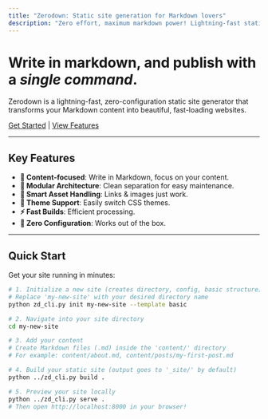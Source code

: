```yaml
---
title: "Zerodown: Static site generation for Markdown lovers"
description: "Zero effort, maximum markdown power! Lightning-fast static site generator for blogs, portfolios, and documentation."
---
```

# Write in markdown, and publish with a _single command_. 

Zerodown is a lightning-fast, zero-configuration static site generator that transforms your Markdown content into beautiful, fast-loading websites. 

[Get Started](getting-started.html) | [View Features](markdown-features.html)

---

## Key Features

*   **📝 Content-focused**: Write in Markdown, focus on your content.
*   **🧩 Modular Architecture**: Clean separation for easy maintenance.
*   **🔗 Smart Asset Handling**: Links & images just work.
*   **🎨 Theme Support**: Easily switch CSS themes.
*   **⚡ Fast Builds**: Efficient processing.
*   **🔌 Zero Configuration**: Works out of the box.

---

## Quick Start

Get your site running in minutes:

```bash
# 1. Initialize a new site (creates directory, config, basic structure)
# Replace 'my-new-site' with your desired directory name
python zd_cli.py init my-new-site --template basic

# 2. Navigate into your site directory
cd my-new-site

# 3. Add your content
# Create Markdown files (.md) inside the 'content/' directory
# For example: content/about.md, content/posts/my-first-post.md

# 4. Build your static site (output goes to '_site/' by default)
python ../zd_cli.py build .

# 5. Preview your site locally
python ../zd_cli.py serve .
# Then open http://localhost:8000 in your browser!
``` 